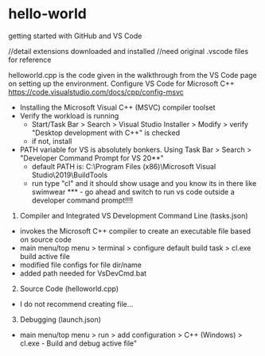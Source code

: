 # hello-world
getting started with GitHub and VS Code

//detail extensions downloaded and installed
//need original .vscode files for reference

helloworld.cpp is the code given in the walkthrough from the VS Code page on setting up the environment.
Configure VS Code for Microsoft C++
https://code.visualstudio.com/docs/cpp/config-msvc
  -  Installing the Microsoft Visual C++ (MSVC) compiler toolset
  -  Verify the workload is running
        -  Start/Task Bar > Search > Visual Studio Installer > Modify > verify "Desktop development with C++" is checked
        -  if not, install
  -  PATH variable for VS is absolutely bonkers.  Using Task Bar > Search > "Developer Command Prompt for VS 20**"
        - default PATH is: C:\Program Files (x86)\Microsoft Visual Studio\2019\BuildTools
        - run type "cl" and it should show usage and you know its in there like swimwear
***     - go ahead and switch to run vs code outside a developer command prompt!!!!

1.  Compiler and Integrated VS Development Command Line (tasks.json)
  -  invokes the Microsoft C++ compiler to create an executable file based on source code
  -  main menu/top menu > terminal > configure default build task > cl.exe build active file
  -  modified file configs for file dir/name
  -  added path needed for VsDevCmd.bat

2. Source Code (helloworld.cpp)
  -  I do not recommend creating file...

3.  Debugging (launch.json)
  -  main menu/top menu > run > add configuration > C++ (Windows) > cl.exe - Build and debug active file"
